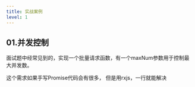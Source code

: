 ```yaml
---
title: 实战案例 
level: 1
---
```



## 01.并发控制

面试题中经常见到的，实现一个批量请求函数，有一个maxNum参数用于控制最大并发数。

这个需求如果手写Promise代码会有很多，
但是用rxjs，一行就能解决
